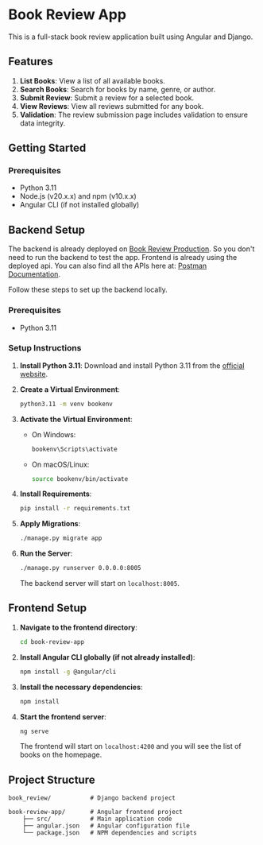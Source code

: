 # Book Review App

This is a full-stack book review application built using Angular and Django.

## Features

1. **List Books**: View a list of all available books.
2. **Search Books**: Search for books by name, genre, or author.
3. **Submit Review**: Submit a review for a selected book.
4. **View Reviews**: View all reviews submitted for any book.
5. **Validation**: The review submission page includes validation to ensure data integrity.

## Getting Started

### Prerequisites

- Python 3.11
- Node.js (v20.x.x) and npm (v10.x.x)
- Angular CLI (if not installed globally)

## Backend Setup
The backend is already deployed on [Book Review Production](https://book-review-production.up.railway.app).
So you don't need to run the backend to test the app. Frontend is already using the deployed api.
You can also find all the APIs here at: [Postman Documentation](https://documenter.getpostman.com/view/9972670/2sA3XWdekH#d496b20a-ef50-4acb-be81-18aedc9fe024).


Follow these steps to set up the backend locally.

### Prerequisites

- Python 3.11

### Setup Instructions

1. **Install Python 3.11**:
    Download and install Python 3.11 from the [official website](https://www.python.org/downloads/).

2. **Create a Virtual Environment**:
    ```sh
    python3.11 -m venv bookenv
    ```

3. **Activate the Virtual Environment**:
    - On Windows:
        ```sh
        bookenv\Scripts\activate
        ```
    - On macOS/Linux:
        ```sh
        source bookenv/bin/activate
        ```

4. **Install Requirements**:
    ```sh
    pip install -r requirements.txt
    ```

5. **Apply Migrations**:
    ```sh
    ./manage.py migrate app
    ```

6. **Run the Server**:
    ```sh
    ./manage.py runserver 0.0.0.0:8005
    ```

    The backend server will start on `localhost:8005`.

## Frontend Setup

1. **Navigate to the frontend directory**:
    ```sh
    cd book-review-app
    ```

2. **Install Angular CLI globally (if not already installed)**:
    ```sh
    npm install -g @angular/cli
    ```

3. **Install the necessary dependencies**:
    ```sh
    npm install
    ```

4. **Start the frontend server**:
    ```sh
    ng serve
    ```

    The frontend will start on `localhost:4200` and you will see the list of books on the homepage.

## Project Structure

```
book_review/           # Django backend project

book-review-app/       # Angular frontend project
    ├── src/           # Main application code
    ├── angular.json   # Angular configuration file
    └── package.json   # NPM dependencies and scripts
```

